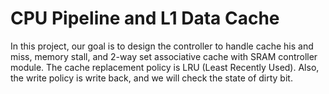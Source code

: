 # CPU Pipeline and L1 Data Cache

In this project, our goal is to design the controller to handle cache his and miss, memory stall, and 2-way set associative cache with SRAM controller module. The cache replacement policy is LRU (Least Recently Used). Also, the write policy is write back, and we will check the state of dirty bit.
